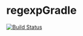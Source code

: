 # regexpGradle
[![Build Status](https://travis-ci.org/syanches/regexpGradle.svg?branch=master)](https://travis-ci.org/syanches/regexpGradle)
